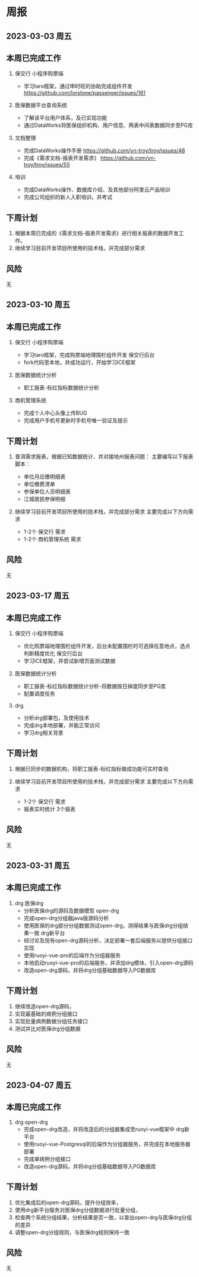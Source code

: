 # 周报

## 2023-03-03 周五

## 本周已完成工作

1. 保交行 小程序购票端
   - 学习taro框架，通过申时旺的协助完成组件开发
   https://github.com/lorstone/passenger/issues/161
   
2. 医保数据平台查询系统 
   - 了解该平台用户体系，及已实现功能
   - 通过DataWorks将医保组织机构、用户信息、两表中间表数据同步至PG库
   
3. 文档整理
   - 完成DataWorks操作手册
   https://github.com/yn-troy/troy/issues/48
   - 完成《需求文档-报表开发需求》
   https://github.com/yn-troy/troy/issues/55
   
4. 培训
   - 完成DataWorks操作、数据库介绍、及其他部分阿里云产品培训
   - 完成公司组织的新人入职培训，并考试
   
## 下周计划

1. 根据本周已完成的《需求文档-报表开发需求》进行相关报表的数据开发工作。
2. 继续学习目前开发项目所使用的技术栈，并完成部分需求

## 风险

无

## 2023-03-10 周五

## 本周已完成工作

1. 保交行 
小程序购票端
   - 学习taro框架，完成购票端地理围栏组件开发
保交行后台
   - fork代码至本地，并成功运行，开始学习ICE框架
 
2. 医保数据统计分析
   - 职工报表-标红指标数据统计分析
   
3. 商机管理系统
   - 完成个人中心头像上传BUG
   - 完成用户手机号更新时手机号唯一验证及提示
   
## 下周计划

1. 普洱需求报表，根据已知数据统计、并对接地州报表问题：
主要编写以下报表脚本：
   - 单位月应缴明细表
   - 单位缴费清单
   - 参保单位人员明细表
   - 江城居民参保明细

2. 继续学习目前开发项目所使用的技术栈，并完成部分需求
主要完成以下方向需求
   - 1-2个 保交行 需求
   - 1-2个 商机管理系统 需求

## 风险

无

## 2023-03-17 周五

## 本周已完成工作

1. 保交行 
小程序购票端
   - 优化购票端地理围栏组件开发，后台未配置围栏时可选择任意地点，选点判断精度优化
保交行后台
   - 学习ICE框架，并尝试新增页面测试数据
 
2. 医保数据统计分析
   - 职工报表-标红指标数据统计分析-将数据按日掉度同步至PG库
   - 配置调度任务
   
3. drg
   - 分析drg部署包，及使用技术 
   - 完成drg本地部署，并能正常访问
   - 学习drg相关背景
   
## 下周计划
1. 根据已同步的数据机构，将职工报表-标红指标做成功能可实时查询

2. 继续学习目前开发项目所使用的技术栈，并完成部分需求
主要完成以下方向需求
   - 1-2个 保交行 需求
   - 报表实时统计 3个报表


## 风险

无


## 2023-03-31 周五

## 本周已完成工作

1. drg 
医保drg
   - 分析医保drg的源码及数据模型
open-drg
   - 完成open-drg分组器java版源码分析
   - 使用医保的drg部分分组数据测试open-drg，测得结果与医保drg分组结果一致
drg新平台
   - 经讨论及现有open-drg源码分析，决定部署一套后端服务以提供分组接口实现
   - 使用ruoyi-vue-pro的后端作为分组器服务
   - 本地启动ruoyi-vue-pro的后端服务，并添加drg模块，引入open-drg源码
   - 改造open-drg源码，并将drg分组基础数据导入PG数据库
   
## 下周计划
1. 继续改造open-drg源码，
2. 实现最基础的病例分组接口
3. 实现批量病例数据分组任务接口
4. 测试并比对医保drg分组数据

## 风险

无


## 2023-04-07 周五

## 本周已完成工作

1. drg 
open-drg
   - 完成open-drg改造，并将改造后的分组器集成至ruoyi-vue框架中
drg新平台
   - 使用ruoyi-vue-Postgresql的后端作为分组器服务，并完成在本地服务器部署
   - 完成单病例分组接口
   - 改造open-drg源码，并将drg分组基础数据导入PG数据库
   
## 下周计划
1. 优化集成后的open-drg源码，提升分组效率，
2. 使用drg新平台服务对医保drg分组数据进行批量分组，
3. 检查两个系统分组结果，分析结果是否一致，以查出open-drg与医保drg分组的差异
4. 调整open-drg分组规则，与医保drg规则保持一致

## 风险

无
